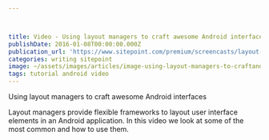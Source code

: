 ```yaml
---



title: Video - Using layout managers to craft awesome Android interfaces
publishDate: 2016-01-08T00:00:00.000Z
publication_url: 'https://www.sitepoint.com/premium/screencasts/layout-managers'
categories: writing sitepoint
image: ~/assets/images/articles/image-using-layout-managers-to-craftandroid-interfaces.jpg
tags: tutorial android video
---
```


Using layout managers to craft awesome Android interfaces

Layout managers provide flexible frameworks to layout user interface elements in an Android application. In this video we look at some of the most common and how to use them.
